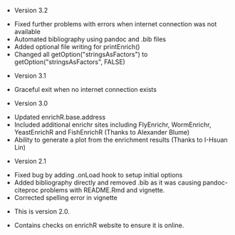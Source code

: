 * Version 3.2
 - Fixed further problems with errors when internet connection was not available
 - Automated bibliography using pandoc and .bib files
 - Added optional file writing for printEnrich()
 - Changed all getOption("stringsAsFactors") to getOption("stringsAsFactors", FALSE) 
* Version 3.1
 - Graceful exit when no internet connection exists
* Version 3.0
 - Updated enrichR.base.address
 - Included additional enrichr sites including FlyEnrichr, WormEnrichr, YeastEnrichR and FishEnrichR (Thanks to Alexander Blume)
 - Ability to generate a plot from the enrichment results (Thanks to I-Hsuan Lin)
* Version 2.1
 - Fixed bug by adding .onLoad hook to setup initial options
 - Added bibliography directly and removed .bib as it was causing pandoc-citeproc problems with README.Rmd and vignette.
 - Corrected spelling error in vignette
* This is version 2.0.
 - Contains checks on enrichR website to ensure it is online.
